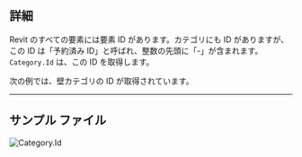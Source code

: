 ## 詳細
Revit のすべての要素には要素 ID があります。カテゴリにも ID がありますが、この ID は「予約済み ID」と呼ばれ、整数の先頭に「-」が含まれます。`Category.Id` は、この ID を取得します。

次の例では、壁カテゴリの ID が取得されています。
___
## サンプル ファイル

![Category.Id](./Revit.Elements.Category.Id_img.jpg)
